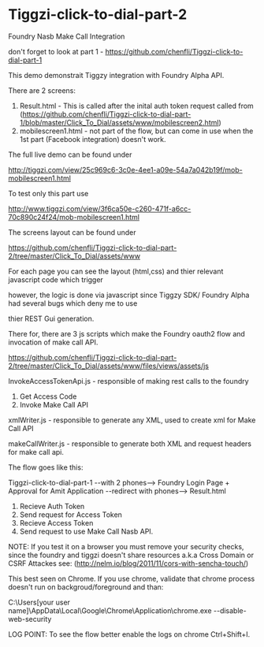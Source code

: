 Tiggzi-click-to-dial-part-2
===========================

Foundry Nasb Make Call Integration

don't forget to look at part 1 - https://github.com/chenfli/Tiggzi-click-to-dial-part-1

This demo demonstrait Tiggzy integration with Foundry Alpha API. 

There are 2 screens:

1. Result.html - This is called after the inital auth token request 
 called from (https://github.com/chenfli/Tiggzi-click-to-dial-part-1/blob/master/Click_To_Dial/assets/www/mobilescreen2.html)
2. mobilescreen1.html - not part of the flow, but can come in use when the 1st part (Facebook integration) doesn't work.

The full live demo can be found under

http://tiggzi.com/view/25c969c6-3c0e-4ee1-a09e-54a7a042b19f/mob-mobilescreen1.html

To test only this part use

http://www.tiggzi.com/view/3f6ca50e-c260-471f-a6cc-70c890c24f24/mob-mobilescreen1.html

The screens layout can be found under

https://github.com/chenfli/Tiggzi-click-to-dial-part-2/tree/master/Click_To_Dial/assets/www

For each page you can see the layout (html,css) and thier relevant javascript code which trigger

however, the logic is done via javascript since Tiggzy SDK/ Foundry Alpha had several bugs which deny me to use

thier REST Gui generation.

There for, there are 3 js scripts which make the Foundry oauth2 flow and invocation of make call API.

https://github.com/chenfli/Tiggzi-click-to-dial-part-2/tree/master/Click_To_Dial/assets/www/files/views/assets/js

InvokeAccessTokenApi.js - responsible of making rest calls to the foundry 
1. Get Access Code
2. Invoke Make Call API

xmlWriter.js - responsible to generate any XML, used to create xml for Make Call API

makeCallWriter.js - responsible to generate both XML and request headers for make call api.

The flow goes like this:

Tiggzi-click-to-dial-part-1 --with 2 phones--> Foundry Login Page + Approval for Amit Application --redirect with phones--> Result.html 

1. Recieve Auth Token
2. Send request for Access Token
3. Recieve Access Token
4. Send request to use Make Call Nasb API.


NOTE: If you test it on a browser you must remove your security checks, since 
the foundry and tiggzi doesn't share resources a.k.a  Cross Domain or CSRF Attackes see:
(http://nelm.io/blog/2011/11/cors-with-sencha-touch/)

This best seen on Chrome. If you use chrome, 
validate that chrome process doesn't run on backgroud/foreground and than: 

C:\Users\[your user name]\AppData\Local\Google\Chrome\Application\chrome.exe --disable-web-security

LOG POINT: To see the flow better enable the logs on chrome Ctrl+Shift+I.

